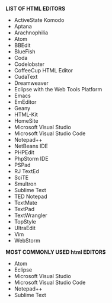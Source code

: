 **LIST OF HTML EDITORS**

- ActiveState Komodo
- Aptana
- Arachnophilia
- Atom
- BBEdit
- BlueFish
- Coda
- Codelobster
- CoffeeCup HTML Editor
- CudaText
- Dreamweaver
- Eclipse with the Web Tools Platform
- Emacs
- EmEditor
- Geany
- HTML-Kit
- HomeSite
- Microsoft Visual Studio
- Microsoft Visual Studio Code
- Notepad++
- NetBeans IDE
- PHPEdit
- PhpStorm IDE
- PSPad
- RJ TextEd
- SciTE
- Smultron
- Sublime Text
- TED Notepad
- TextMate
- TextPad
- TextWrangler
- TopStyle
- UltraEdit
- Vim
- WebStorm

**MOST COMMONLY USED html EDITORS**

- Atom
- Eclipse
- Microsoft Visual Studio
- Microsoft Visual Studio Code
- Notepad++
- Sublime Text